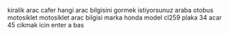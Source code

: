 kiralik arac cafer
hangi arac bilgisini gormek istiyorsunuz araba otobus motosiklet
motosiklet
arac bilgisi marka honda model cl259 plaka 34 acar 45
cikmak icin enter a bas
